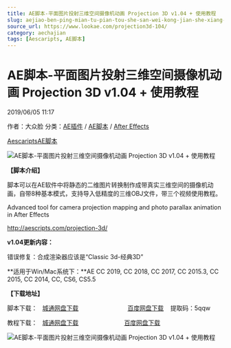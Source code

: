 ```yaml
---
title: AE脚本-平面图片投射三维空间摄像机动画 Projection 3D v1.04 + 使用教程
slug: aejiao-ben-ping-mian-tu-pian-tou-she-san-wei-kong-jian-she-xiang-ji-dong-hua-projection-3d-v1-04-shi-yong-jiao-cheng
source_url: https://www.lookae.com/projection3d-104/
category: aechajian
tags: [Aescaripts, AE脚本]
---
```

# AE脚本-平面图片投射三维空间摄像机动画 Projection 3D v1.04 + 使用教程

2019/06/05 11:17

作者：大众脸
分类：[AE插件](https://www.lookae.com/after-effects/aechajian/) / [AE脚本](https://www.lookae.com/after-effects/aescripts/) / [After Effects](https://www.lookae.com/after-effects/)

[Aescaripts](https://www.lookae.com/tag/aescaripts/)[AE脚本](https://www.lookae.com/tag/ae%e8%84%9a%e6%9c%ac/)

![AE脚本-平面图片投射三维空间摄像机动画 Projection 3D v1.04 + 使用教程](https://www.lookae.com/wp-content/uploads/2019/06/Projection3D.jpg "AE脚本-平面图片投射三维空间摄像机动画 Projection 3D v1.04 + 使用教程-LookAE.com")

**【脚本介绍】**

脚本可以在AE软件中将静态的二维图片转换制作成带真实三维空间的摄像机动画，自带8种基本模式，支持导入低精度的三维OBJ文件，带三个视频使用教程。

Advanced tool for camera projection mapping and photo parallax animation in After Effects

http://aescripts.com/projection-3d/

**v1.04更新内容：**

错误修复：合成渲染器应该是“Classic 3d-经典3D”

**适用于Win/Mac系统下：**AE CC 2019, CC 2018, CC 2017, CC 2015.3, CC 2015, CC 2014, CC, CS6, CS5.5

**【下载地址】**

脚本下载：   [城通网盘下载](https://lookae.ctfile.com/fs/680462-377769439)                             [百度网盘下载](https://pan.baidu.com/s/1qFkwy2I6UV_RP2sM4EqNqw)    提取码：5qqw

教程下载：   [城通网盘下载](https://lookae.ctfile.com/fs/680462-289762987)                           [百度网盘下载](https://pan.baidu.com/s/1Wb5qWWPY8KvKSV_xaYFc5w)

![AE脚本-平面图片投射三维空间摄像机动画 Projection 3D v1.04 + 使用教程](https://img.alicdn.com/imgextra/i3/705956171/TB2y4YUclxRMKJjy0FdXXaifFXa_!!705956171.jpg "AE脚本-平面图片投射三维空间摄像机动画 Projection 3D v1.04 + 使用教程-LookAE.com")
